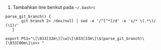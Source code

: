 1. Tambahkan line berikut pada `~/.bashrc`

```
parse_git_branch() {
       git branch 2> /dev/null | sed -e '/^[^*]/d' -e 's/* \(.*\)/ (\1)/'
   }
 
export PS1="\[\033[32m\][\w]\[\033[33m\]\$(parse_git_branch)\[\033[00m\]\n>> "
```
